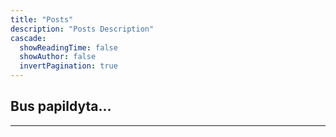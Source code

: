 ```yaml
---
title: "Posts"
description: "Posts Description"
cascade:
  showReadingTime: false
  showAuthor: false
  invertPagination: true
---
```


<h2>Bus papildyta...</h2>

---